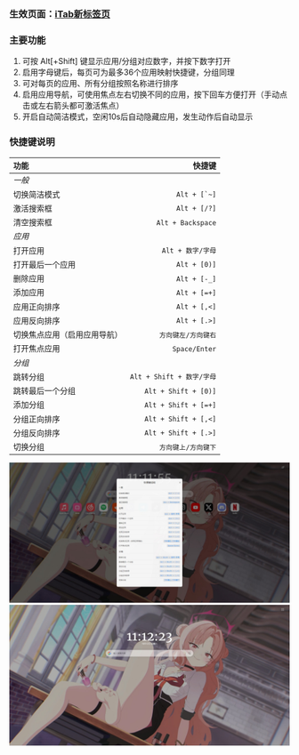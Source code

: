 ### 生效页面：[iTab新标签页](https://go.itab.link)

### 主要功能

1. 可按 Alt[+Shift] 键显示应用/分组对应数字，并按下数字打开
2. 启用字母键后，每页可为最多36个应用映射快捷键，分组同理
3. 可对每页的应用、所有分组按照名称进行排序
4. 启用应用导航，可使用焦点左右切换不同的应用，按下回车方便打开（手动点击或左右箭头都可激活焦点）
5. 开启自动简洁模式，空闲10s后自动隐藏应用，发生动作后自动显示

### 快捷键说明

| **功能**         |               **快捷键** |
|:---------------|----------------------:|
| *一般*           |
| 切换简洁模式         |      ```Alt + [`~]``` |
| 激活搜索框          |          `Alt + [/?]` |
| 清空搜索框          |     `Alt + Backspace` |
| *应用*           |
| 打开应用           |         `Alt + 数字/字母` |
| 打开最后一个应用       |          `Alt + [0)]` |
| 删除应用           |          `Alt + [-_]` |
| 添加应用           |          `Alt + [=+]` |
| 应用正向排序         |          `Alt + [,<]` |
| 应用反向排序         |          `Alt + [.>]` |
| 切换焦点应用（启用应用导航） |           `方向键左/方向键右` |
| 打开焦点应用         |         `Space/Enter` |
| *分组*           |
| 跳转分组           | `Alt + Shift + 数字/字母` |
| 跳转最后一个分组       |  `Alt + Shift + [0)]` |
| 添加分组           |  `Alt + Shift + [=+]` |
| 分组正向排序         |  `Alt + Shift + [,<]` |
| 分组反向排序         |  `Alt + Shift + [.>]` |
| 切换分组           |           `方向键上/方向键下` |

![img1](https://raw.githubusercontent.com/samethink/UserScripts/refs/heads/main/iTab%2B/img/1.jpeg)
![img2](https://raw.githubusercontent.com/samethink/UserScripts/refs/heads/main/iTab%2B/img/2.jpeg)
